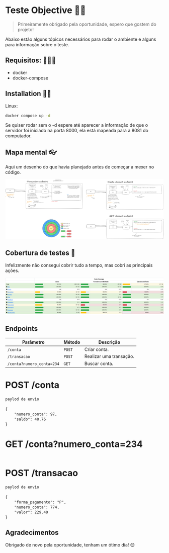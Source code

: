 # Teste Objective 🕵🏼
> Primeiramente obrigado pela oportunidade, espero que gostem do projeto!


Abaixo estão alguns tópicos necessários para rodar o ambiente e alguns para informação sobre o teste.


## Requisitos: 👨🏼‍🔧
- docker
- docker-compose


## Installation 💪🏻
Linux:

```sh
docker compose up -d
```
Se quiser rodar sem o -d espere até aparecer a informação de que o servidor foi iniciado na porta 8000, ela está mapeada para a 8081 do computador.


## Mapa mental 👓

Aqui um desenho do que havia planejado antes de começar a mexer no código.

![Preview](public/mapa-mental.png)

## Cobertura de testes 🦺
Infelizmente não consegui cobrir tudo a tempo, mas cobri as principais ações.

![Preview](public/code-cove.png)


## Endpoints
| Parâmetro                 | Método | Descrição               |
|---------------------------|--------|-------------------------|
| `/conta`                  | `POST` | Criar conta.            |
| `/transacao`              | `POST` | Realizar uma transação. |
| `/conta?numero_conta=234` | `GET`  | Buscar conta.           |

# POST /conta
```
paylod de envio

{
	"numero_conta": 97,
	"saldo": 40.76
}
```

# GET /conta?numero_conta=234
```

```

# POST /transacao
```
paylod de envio

{
	"forma_pagamento": "P",
	"numero_conta": 774,
	"valor": 229.40
}
```

## Agradecimentos

Obrigado de novo pela oportunidade, tenham um ótimo dia! 😊
